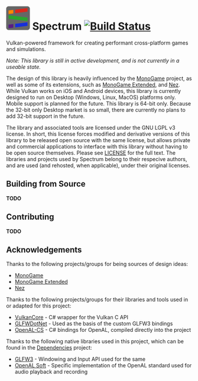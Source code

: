 # ![logo](Resources/Logo/Thumbnail.png) Spectrum [![Build Status](https://travis-ci.org/SpectrumLib/Spectrum.svg?branch=master)](https://travis-ci.org/SpectrumLib/Spectrum)

Vulkan-powered framework for creating performant cross-platform games and simulations.

*Note: This library is still in active development, and is not currently in a useable state.*

The design of this library is heavily influenced by the [MonoGame](http://www.monogame.net/) project, as well as some of its extensions, such as [MonoGame Extended](https://github.com/craftworkgames/MonoGame.Extended), and [Nez](https://github.com/prime31/Nez). While Vulkan works on iOS and Android devices, this library is currently designed to run on Desktop (Windows, Linux, MacOS) platforms only. Mobile support is planned for the future. This library is 64-bit only. Because the 32-bit only Desktop market is so small, there are currently no plans to add 32-bit support in the future.

The library and associated tools are licensed under the GNU LGPL v3 license. In short, this license forces modified and derivative versions of this library to be released open source with the same license, but allows private and commercial applications to interface with this library without having to be open source themselves. Please see [LICENSE](LICENSE) for the full text. The libraries and projects used by Spectrum belong to their respecive authors, and are used (and rehosted, when applicable), under their original licenses.

## Building from Source
**TODO**

## Contributing
**TODO**

## Acknowledgements

Thanks to the following projects/groups for being sources of design ideas:
* [MonoGame](http://www.monogame.net/)
* [MonoGame Extended](https://github.com/craftworkgames/MonoGame.Extended)
* [Nez](https://github.com/prime31/Nez)

Thanks to the following projects/groups for their libraries and tools used in or adapted for this project:
* [VulkanCore](https://github.com/discosultan/VulkanCore) - C# wrapper for the Vulkan C API
* [GLFWDotNet](https://github.com/smack0007/GLFWDotNet) - Used as the basis of the custom GLFW3 bindings
* [OpenAL-CS](https://github.com/flibitijibibo/OpenAL-CS) - C# bindings for OpenAL, compiled directly into the project

Thanks to the following native libraries used in this project, which can be found in the [Dependencies](https://github.com/SpectrumLib/Dependencies) project:

* [GLFW3](https://www.glfw.org/) - Windowing and Input API used for the same
* [OpenAL Soft](https://kcat.strangesoft.net/openal.html) - Specific implementation of the OpenAL standard used for audio playback and recording